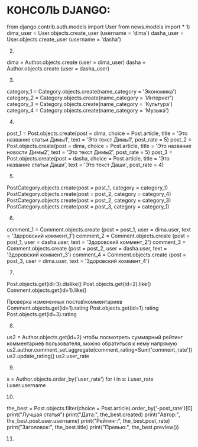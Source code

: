 
 
# КОНСОЛЬ DJANGO:


from django.contrib.auth.models import User
from news.models import *
1)
dima_user = User.objects.create_user (username = 'dima')
dasha_user = User.objects.create_user (username = 'dasha')

2)
dima = Author.objects.create (user = dima_user)
dasha = Author.objects.create (user = dasha_user)

3)
category_1 = Category.objects.create(name_category = 'Экономика')
category_2 = Category.objects.create(name_category = 'Интернет')
category_3 = Category.objects.create(name_category = 'Культура')
category_4 = Category.objects.create(name_category = 'Музыка')

4)
post_1 = Post.objects.create(post = dima, choice = Post.article, title = 'Это название статьи Димы1', text = 'Это текст  Димы1', post_rate = 5)
post_2 = Post.objects.create(post = dima, choice = Post.article, title = 'Это название новости Димы2', text = 'Это текст Димы2', post_rate = 5)
post_3 = Post.objects.create(post = dasha, choice = Post.article, title = 'Это название статьи Даши', text = 'Это текст  Даши', post_rate = 4)

5)
PostCategory.objects.create(post = post_1, category = category_1)
PostCategory.objects.create(post = post_2, category = category_4)
PostCategory.objects.create(post = post_2, category = category_3)
PostCategory.objects.create(post = post_3, category = category_1)

6)
comment_1 = Comment.objects.create (post = post_1, user = dima.user, text = 'Здоровский коммент_1')
comment_2 = Comment.objects.create (post = post_1, user = dasha.user, text = 'Здоровский коммент_2')
comment_3 = Comment.objects.create (post = post_2, user = dasha.user, text = 'Здоровский коммент_3')
comment_4 = Comment.objects.create (post = post_3, user = dima.user, text = 'Здоровский коммент_4')

7)
Post.objects.get(id=3).dislike()
Post.objects.get(id=2).like()
Comment.objects.get(id=1).like()

Проверка измененных постов\комментариев
Comment.objects.get(id=1).rating
Post.objects.get(id=1).rating
Post.objects.get(id=3).rating

8)
us2 = Author.objects.get(id=2)
чтобы посмотреть суммарный рейтинг комментариев пользователя, можно обратиться к нему напрямую
us2.author.comment_set.aggregate(comment_rating=Sum('comment_rate'))
us2.update_rating()
us2.user_rate

9)
s = Author.objects.order_by('user_rate')
for i in s:
    i.user_rate
    i.user.username

10)
the_best = Post.objects.filter(choice = Post.article).order_by('-post_rate')[0]
    print("Лучшая статья")
    print("Дата:", the_best.created)
    print("Автор:", the_best.post.user.username)
    print("Рейтинг:", the_best.post_rate)
    print("Заголовок:", the_best.title)
    print("Превью:", the_best.preview())


11)